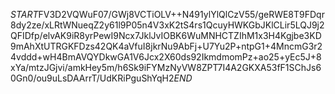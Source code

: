 $START$FV3D2VQWuF07/GWj8VCTiOLV++N491ylYlQlCzV55/geRWE8T9FDqr8dy2ze/xLRtWNueqZ2y61l9P05n4V3xK2tS4rs1QcuyHWKGbJKlCLir5LQJ9j2QFIDfp/elvAK9iR8yrPewI9Ncx7JklJvIOBK6WuMNHCTZIhM1x3H4Kgjbe3KD9mAhXtUTRGKFDzs42QK4aVfuI8jkrNu9AbFj+U7Yu2P+ntpG1+4MncmG3r24vddd+wH4BmAVQYDkwGA1V6Jcx2X60ds92IkmdmomPz+ao25+yEc5J+8xYa/mtzJGjvi/amkHey5m/h6Sk9iFYMzNyVW8ZPT7I4A2GKXA53fF1SChJs60Gn0/ou9uLsDAArrT/UdKRiPguShYqH2$END$